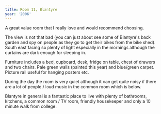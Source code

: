 ```yaml
---
title: Room 11, Blantyre
year: '2006'
---
```


A great value room that I really love and would recommend choosing. 

The view is not that bad (you can just about see some of Blantyre's back garden and spy on people as they go to get their bikes from the bike shed). South east facing so plenty of light especially in the mornings although the curtains are dark enough for sleeping in. 

Furniture includes a bed, cupboard, desk, fridge on table, chest of drawers and two chairs. Pale green walls (painted this year) and blue/green carpet. Picture rail useful for hanging posters etc. 

During the day the room is very quiet although it can get quite noisy if there are a lot of people / loud music in the common room which is below.

Blantyre in general is a fantastic place to live with plenty of bathrooms, kitchens, a common room / TV room, friendly housekeeper and only a 10 minute walk from college.